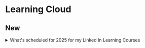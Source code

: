 # Learning Cloud

## New

<details><summary>What's scheduled for 2025 for my Linked In Learning Courses</summary>

-  <img src="https://github.com/lynnlangit/sample-data/blob/master/1_sample_data/emoji-icons/gcp.png" width=25> Full update - both courses **'Google Gemini v 2.x for Devs (Beg & Adv)'**
- <img src="https://github.com/lynnlangit/sample-data/blob/master/1_sample_data/emoji-icons/gcp.png" width=25> Scheduled / New course **'Google Agenspaces'**
- <img src="https://github.com/lynnlangit/sample-data/blob/master/1_sample_data/emoji-icons/gcp.png" width=25> Scheduled / New course **'Google VEO2'**
- <img src="https://github.com/lynnlangit/learning-cloud/blob/master/images/databricks-icon.png" width=20>   New course [**'Learn Databricks Gen AI'**](https://www.linkedin.com/learning/learn-databricks-genai)
-  ⭐ Updated - including GenAI content! [**'Cloud Careers and Certifications'**](https://www.linkedin.com/learning/cloud-computing-careers-and-certifications)

---

## What is Here

This Repo contains links to **100+ resources** I've created for you to learn to work on the public cloud.    
Links to artifacts are included for AWS, Azure, or GCP & more.  

### MOST VIEWED CONTENT

<details><summary>Most viewed Cloud & GenAI Content</summary>

#### GenAI

- <img src="https://github.com/lynnlangit/sample-data/blob/master/1_sample_data/emoji-icons/chat-gpt.png" width=20>  My screencast series/YouTube playlist - **`5+ min of my ChatGPT`** - [link to playlist](https://www.youtube.com/playlist?list=PL4Q4HssKcxYuwbVAgVqwM5od3yLtg9NM0)
- <img src="https://github.com/lynnlangit/sample-data/blob/master/1_sample_data/emoji-icons/gcp.png" width=25> Released: **`Google Gemini for Developers`** - [link to repo](https://github.com/lynnlangit/gcp-essentials/tree/master/6_AI-ML/2_gemini_LLM) and [course](https://www.linkedin.com/learning/google-gemini-for-developers-24018542) on LinkedIn Learning
- <img src="https://github.com/lynnlangit/sample-data/blob/master/1_sample_data/emoji-icons/gcp.png" width=25> Recorded: **`Advanced Google Gemini for Developers`** - [link to repo](https://github.com/lynnlangit/gcp-essentials/blob/master/6_AI-ML/2_gemini_LLM/ADV-LLM-Dev.md) and [course](https://www.linkedin.com/learning/advanced-gemini-for-developers) on LinkedIn Learning
  

#### GCP Topics
- 🧬 📺 :octocat: **`GCP-for-Bioinformatics`** [FREE course on GitHub](https://github.com/lynnlangit/gcp-for-bioinformatics) 
- 📺 :octocat: **`Serverless Architecture`** course - [link](https://www.linkedin.com/learning/serverless-architecture-19870153) & [repo](https://github.com/lynnlangit/serverless-architecture)
- 📺 :octocat: **`GCP Essentials`** and **`GCP Enterprise`** courses on LI_L - see repo for updates - [link](https://github.com/lynnlangit/gcp-essentials)
- 📺 :octocat: **`GCP Tools`** [course on LI_L](https://www.linkedin.com/learning/learning-google-cloud-developer-and-devops-tools) & associated repo examples in `tools` folder at [link](https://github.com/lynnlangit/gcp-essentials/blob/master/1_storage/tools/README.md)
- 📺 :octocat: **`GCP Cost Control`** [course on LI_L](https://www.linkedin.com/learning/google-cloud-controlling-cost), see repo [link](https://github.com/lynnlangit/gcp-essentials/tree/master/0_setup_and_iam_and_costs/0c_cost_control) too


#### Data, Machine Learning and More
- 📺 :octocat:**`Learning SnowflakeDB`** [course on LI_L](https://www.linkedin.com/learning/learning-snowflakedb) & associated repo at [link](https://github.com/lynnlangit/learn-snowflakedb)
- 📺 :octocat: **`Cloud Quantum Computing`** [course on LI_L](https://www.linkedin.com/learning/cloud-quantum-computing-essentials) & associated working repo at [link](https://github.com/lynnlangit/learning-quantum/tree/main/2_cloud-vendors)
- :octocat: Studies on  **`Learning Ethical AI`** , my resources repo at [link](https://github.com/lynnlangit/learning-ethical-ai)
- 🧬 :octocat: In preview - **`aws-for-bioinformatics`** a FREE and open source course on GitHub and YouTube - [link](https://github.com/lynnlangit/aws-for-bioinformatics)
- 📚 :octocat: 📺 **`Learning Data Mesh`** [repo + book club](https://github.com/lynnlangit/learning-data-mesh)

</details>

---

### ALL CONTENT: 100+ Cloud Courses, Articles

<details><summary>All Cloud Content</summary>

#### All Cloud Courses
- 📚 my **cloud courses** on LinkedIn Learning (30) - [link](https://www.linkedin.com/learning/instructors/lynn-langit)
- :octocat: my **example code** in Github repos (10+) - [link](https://github.com/lynnlangit)
- 📖 my **system visualization** tools, talks and examples (list) - [link](https://github.com/lynnlangit/learning-cloud/tree/master/0_CLOUD-PATTERNS/1_Viz-Systems)
- 🧬 :octocat: my **course on bioinformatics for cloud** on GitHub (`TeamTeri`) - [link](https://github.com/lynnlangit/TeamTeri)

#### Cloud Architectures, Patterns and Articles
- :octocat: My `CLOUD-PATTERNS` section to share best practice patterns and tools for cloud workloads - [link](https://github.com/lynnlangit/learning-cloud/tree/master/0_CLOUD-PATTERNS)
- 📺 :octocat: My `Serverless Architecture` companion repo to my course on LI_L - [link](https://www.linkedin.com/learning/serverless-architecture-19870153)
- 📚 **`Lynn Langit's Cloud World`** [on Substack](https://lynnlangit.substack.com/)
- 📖 my **technical articles** on Medium (40) - cloud topics - [link](https://medium.com/search?q=langit%20cloud)
- 📖 my **micro-blogging** on Dev.to (many...) - [link](https://dev.to/lynnlangit)

#### All Cloud Screencasts, Sample Data and Slide Decks
- 🗣️ my **screencasts/talks** on YouTube (50+) - cloud topics and more - [link](https://www.youtube.com/c/LynnLangit/playlists)
- 🗄️ my **sample data** in GitHub repo (10+) kinds of sample data - [link](https://github.com/lynnlangit/sample-data)
- 🗣️ my **slide decks** on Slides.com (many...) - [link](https://slides.com/lynnlangit)

</details>

---
  
## But, wait, "how do I get started in cloud?"

If you are completely **new to cloud**, you might want to go here first --> [link](https://github.com/lynnlangit/learning-cloud/tree/master/0_CLOUD-PATTERNS/0_Starting-Points)  
Also see my ⭐⭐⭐ - **FAQ course** - [Insights on Cloud Computing](https://www.linkedin.com/learning/insights-on-cloud-computing-with-lynn-langit) ⭐⭐⭐
